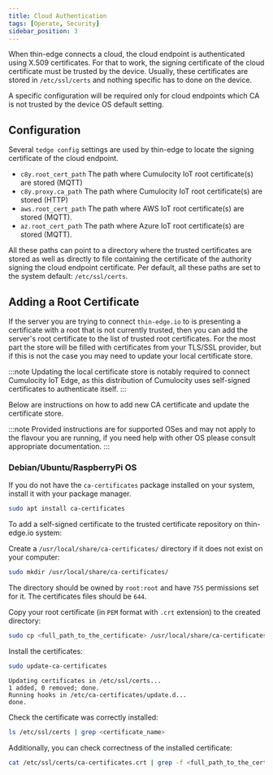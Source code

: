 ```yaml
---
title: Cloud Authentication
tags: [Operate, Security]
sidebar_position: 3
---
```


When thin-edge connects a cloud, the cloud endpoint is authenticated using X.509 certificates.
For that to work, the signing certificate of the cloud certificate must be trusted by the device.
Usually, these certificates are stored in `/etc/ssl/certs` and nothing specific has to done on the device.

A specific configuration will be required only for cloud endpoints which CA is not trusted by the device OS default setting.

## Configuration

Several `tedge config` settings are used by thin-edge to locate the signing certificate of the cloud endpoint. 

- `c8y.root_cert_path`  The path where Cumulocity IoT root certificate(s) are stored (MQTT)
- `c8y.proxy.ca_path`  The path where Cumulocity IoT root certificate(s) are stored (HTTP)
- `aws.root_cert_path`  The path where AWS IoT root certificate(s) are stored (MQTT).
- `az.root_cert_path`  The path where Azure IoT root certificate(s) are stored (MQTT).

All these paths can point to a directory where the trusted certificates are stored
as well as directly to file containing the certificate of the authority signing the cloud endpoint certificate.
Per default, all these paths are set to the system default:  `/etc/ssl/certs`.

## Adding a Root Certificate

If the server you are trying to connect `thin-edge.io` to is presenting a certificate with a root that is not currently trusted,
then you can add the server's root certificate to the list of trusted root certificates.
For the most part the store will be filled with certificates from your TLS/SSL provider,
but if this is not the case you may need to update your local certificate store.

:::note
Updating the local certificate store is notably required to connect Cumulocity IoT Edge,
as this distribution of Cumulocity uses self-signed certificates to authenticate itself.
:::

Below are instructions on how to add new CA certificate and update the certificate store.

:::note
Provided instructions are for supported OSes and may not apply to the flavour you are running,
if you need help with other OS please consult appropriate documentation.
:::

### Debian/Ubuntu/RaspberryPi OS

If you do not have the `ca-certificates` package installed on your system, install it with your package manager.

```sh
sudo apt install ca-certificates
```

To add a self-signed certificate to the trusted certificate repository on thin-edge.io system:

Create a `/usr/local/share/ca-certificates/` directory if it does not exist on your computer:

```sh
sudo mkdir /usr/local/share/ca-certificates/
```

The directory should be owned by `root:root` and have `755` permissions set for it. The certificates files should be `644`.

Copy your root certificate (in `PEM` format with `.crt` extension) to the created directory:

```sh
sudo cp <full_path_to_the_certificate> /usr/local/share/ca-certificates/
```

Install the certificates:

```sh
sudo update-ca-certificates
```

```text title="Output"
Updating certificates in /etc/ssl/certs...
1 added, 0 removed; done.
Running hooks in /etc/ca-certificates/update.d...
done.
```

Check the certificate was correctly installed:

```sh
ls /etc/ssl/certs | grep <certificate_name>
```

Additionally, you can check correctness of the installed certificate:

```sh
cat /etc/ssl/certs/ca-certificates.crt | grep -f <full_path_to_the_certificate>
```

